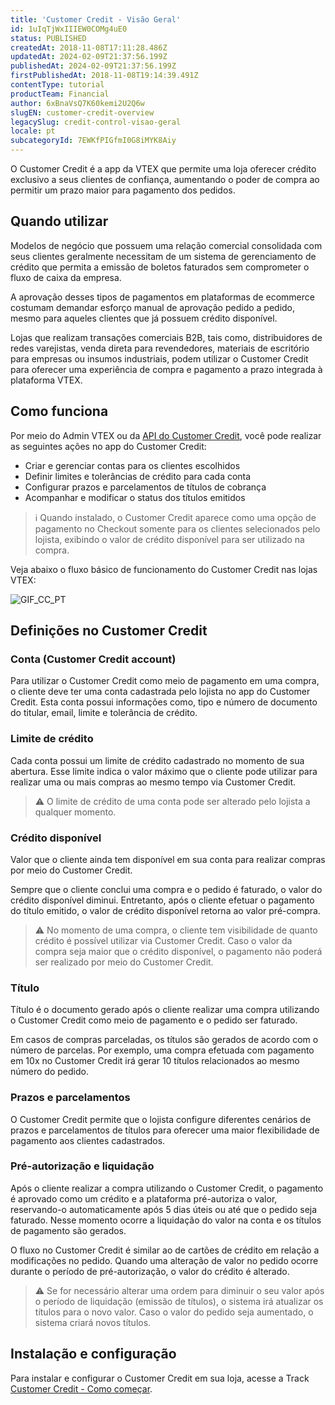 ```yaml
---
title: 'Customer Credit - Visão Geral'
id: 1uIqTjWxIIIEW0COMg4uE0
status: PUBLISHED
createdAt: 2018-11-08T17:11:28.486Z
updatedAt: 2024-02-09T21:37:56.199Z
publishedAt: 2024-02-09T21:37:56.199Z
firstPublishedAt: 2018-11-08T19:14:39.491Z
contentType: tutorial
productTeam: Financial
author: 6xBnaVsQ7K60kemi2U2Q6w
slugEN: customer-credit-overview
legacySlug: credit-control-visao-geral
locale: pt
subcategoryId: 7EWKfPIGfmI0G8iMYK8Aiy
---
```


O Customer Credit é a app da VTEX que permite uma loja oferecer crédito exclusivo a seus clientes de confiança, aumentando o poder de compra ao permitir um prazo maior para pagamento dos pedidos.

## Quando utilizar

Modelos de negócio que possuem uma relação comercial consolidada com seus clientes geralmente necessitam de um sistema de gerenciamento de crédito que permita a emissão de boletos faturados sem comprometer o fluxo de caixa da empresa.

A aprovação desses tipos de pagamentos em plataformas de ecommerce costumam demandar esforço manual de aprovação pedido a pedido, mesmo para aqueles clientes que já possuem crédito disponível.

Lojas que realizam transações comerciais B2B, tais como, distribuidores de redes varejistas, venda direta para revendedores, materiais de escritório para empresas ou insumos industriais, podem utilizar o Customer Credit para oferecer uma experiência de compra e pagamento a prazo integrada à plataforma VTEX.

## Como funciona

Por meio do Admin VTEX ou da [API do Customer Credit](https://developers.vtex.com/docs/api-reference/customer-credit-api), você pode realizar as seguintes ações no app do Customer Credit:

- Criar e gerenciar contas para os clientes escolhidos
- Definir limites e tolerâncias de crédito para cada conta
- Configurar prazos e parcelamentos de títulos de cobrança
- Acompanhar e modificar o status dos títulos emitidos

> ℹ️ Quando instalado, o Customer Credit aparece como uma opção de pagamento no Checkout somente para os clientes selecionados pelo lojista, exibindo o valor de crédito disponível para ser utilizado na compra.

Veja abaixo o fluxo básico de funcionamento do Customer Credit nas lojas VTEX:

![GIF_CC_PT](//images.ctfassets.net/alneenqid6w5/6e4DmVcrW4FCvZgrhOYQDe/4aa3ae0434d69c91f827675128a5ae13/GIF_CC_PT.gif)

## Definições no Customer Credit

### Conta (Customer Credit account)

Para utilizar o Customer Credit como meio de pagamento em uma compra, o cliente deve ter uma conta cadastrada pelo lojista no app do Customer Credit. Esta conta possui informações como, tipo e número de documento do titular, email, limite e tolerância de crédito.

### Limite de crédito

Cada conta possui um limite de crédito cadastrado no momento de sua abertura. Esse limite indica o valor máximo que o cliente pode utilizar para realizar uma ou mais compras  ao mesmo tempo via Customer Credit.

> ⚠️ O limite de crédito de uma conta pode ser alterado pelo lojista a qualquer momento.

### Crédito disponível

Valor que o cliente ainda tem disponível em sua conta para realizar compras por meio do Customer Credit.

Sempre que o cliente conclui uma compra e o pedido é faturado, o valor do crédito disponível diminui. Entretanto, após o cliente efetuar o pagamento do título emitido, o valor de crédito disponível retorna ao valor pré-compra.

> ⚠️ No momento de uma compra, o cliente tem visibilidade de quanto crédito é possível utilizar via Customer Credit. Caso o valor da compra seja maior que o crédito disponível, o pagamento não poderá ser realizado por meio do Customer Credit.

### Título

Título é o documento gerado após o cliente realizar uma compra utilizando o Customer Credit como meio de pagamento e o pedido ser faturado.

Em casos de compras parceladas, os títulos são gerados de acordo com o número de parcelas. Por exemplo, uma compra efetuada com pagamento em 10x no Customer Credit irá gerar 10 títulos relacionados ao mesmo número do pedido.

### Prazos e parcelamentos

O Customer Credit permite que o lojista configure diferentes cenários de prazos e parcelamentos de títulos para oferecer uma maior flexibilidade de pagamento aos clientes cadastrados.

### Pré-autorização e liquidação

Após o cliente realizar a compra utilizando o Customer Credit, o pagamento é aprovado como um crédito e a plataforma pré-autoriza o valor, reservando-o automaticamente após 5 dias úteis ou até que o pedido seja faturado. Nesse momento ocorre a liquidação do valor na conta e os títulos de pagamento são gerados.

O fluxo no Customer Credit é similar ao de cartões de crédito em relação a modificações no pedido. Quando uma alteração de valor no pedido ocorre durante o período de pré-autorização, o valor do crédito é alterado.

> ⚠️ Se for necessário alterar  uma ordem para diminuir o seu valor após o período de liquidação (emissão de títulos), o sistema irá atualizar os títulos para o novo valor. Caso o valor do pedido seja aumentado, o sistema criará novos títulos.

## Instalação e configuração
Para instalar e configurar o Customer Credit em sua loja, acesse a Track [Customer Credit - Como começar](https://help.vtex.com/pt/tracks/customer-credit-como-comecar--1hCRg21lXYy2seOKgqQ2CC/36grlQ69NK6OCuioeekyCs).
